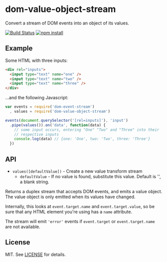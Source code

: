 # dom-value-object-stream

Convert a stream of DOM events into an object of its values.

[![Build Status](http://img.shields.io/travis/fardog/dom-value-object-stream/master.svg?style=flat)](https://travis-ci.org/fardog/dom-value-object-stream)
[![npm install](http://img.shields.io/npm/dm/dom-value-object-stream.svg?style=flat)](https://www.npmjs.org/package/dom-value-object-stream)

## Example

Some HTML with three inputs:

```html
<div rel="inputs">
  <input type="text" name="one" />
  <input type="text" name="two" />
  <input type="text" name="three" />
</div>
```

&hellip;and the following Javascript:

```javascript
var events = require('dom-event-stream')
  , values = require('dom-value-object-stream')

events(document.querySelector('[rel=inputs]'), 'input')
  .pipe(values()).on('data', function(data) {
    // some input occurs, entering "One" "Two" and "Three" into their
    // respective inputs
    console.log(data) // {one: 'One', two: 'Two', three: 'Three'}
  })
```

## API

- `values([defaultValue])` - Create a new value transform stream
    - `defaultValue` - If no value is found, substitute this value. Default is
      '', a blank string.

Returns a duplex stream that accepts DOM events, and emits a value object. The
value object is only emitted when its values have changed.

Internally, this looks at `event.target.name` and `event.target.value`, so be
sure that any HTML element you're using has a `name` attribute. 

The stream will emit `'error'` events if `event.target` or `event.target.name`
are not available.

## License

MIT. See [LICENSE](./LICENSE) for details.
